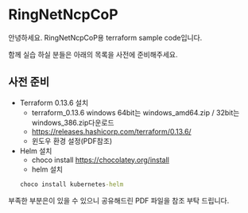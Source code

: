 # RingNetNcpCoP
안녕하세요.
RingNetNcpCoP용 terraform sample code입니다.

함께 실습 하실 분들은 아래의 목록을 사전에 준비해주세요.
## 사전 준비 
- Terraform 0.13.6 설치
  - terraform_0.13.6 windows 64bit는 windows_amd64.zip / 32bit는 windows_386.zip다운로드
  - https://releases.hashicorp.com/terraform/0.13.6/
  - 윈도우 환경 설정(PDF참조)
- Helm 설치
  - choco install https://chocolatey.org/install
  - helm 설치 
  ```bat
  choco install kubernetes-helm
  ```
    

부족한 부분은이 있을 수 있으니 공유해드린 PDF 파일을 참조 부탁 드립니다.
